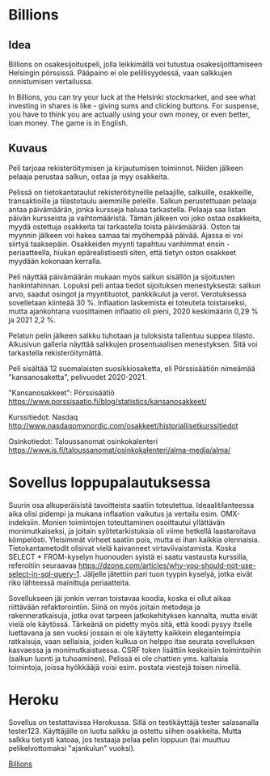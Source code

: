 # Billions

## Idea

Billions on osakesijoituspeli, jolla leikkimällä voi tutustua osakesijoittamiseen Helsingin pörssissä. Pääpaino ei ole pelillisyydessä, vaan salkkujen onnistumisen vertailussa.

In Billions, you can try your luck at the Helsinki stockmarket, and see what investing in shares is like - giving sums and clicking buttons. For suspense, you have to think you are actually using your own money, or even better, loan money. The game is in English.

## Kuvaus

Peli tarjoaa rekisteröitymisen ja kirjautumisen toiminnot.
Niiden jälkeen pelaaja perustaa salkun, ostaa ja myy osakkeita.

Pelissä on tietokantataulut rekisteröityneille pelaajille, salkuille, osakkeille, transaktioille ja tilastotaulu aiemmille peleille.
Salkun perustettuaan pelaaja antaa päivämäärän, jonka kursseja haluaa tarkastella. Pelaaja saa listan päivän kursseista ja vaihtomääristä. Tämän jälkeen voi joko ostaa osakkeita, myydä ostettuja osakkeita tai tarkastella toista päivämäärää. Oston tai myynnin jälkeen voi hakea samaa tai myöhempää päivää. Ajassa ei voi siirtyä taaksepäin. Osakkeiden myynti tapahtuu vanhimmat ensin -periaatteella, hiukan epärealistisesti siten, että tietyn oston osakkeet myydään kokonaan kerralla.

Peli näyttää päivämäärän mukaan myös salkun sisällön ja sijoitusten hankintahinnan. Lopuksi peli antaa tiedot sijoituksen menestyksestä: salkun arvo, saadut osingot ja myyntituotot, pankkikulut ja verot. Verotuksessa sovelletaan kiinteää 30 %. Inflaation laskemista ei toteuteta toistaiseksi, mutta ajankohtana vuosittainen inflaatio oli pieni, 2020 keskimäärin 0,29 % ja 2021 2,2 %.

Pelatun pelin jälkeen salkku tuhotaan ja tuloksista tallentuu suppea tilasto. Alkusivun galleria näyttää salkkujen prosentuaalisen menestyksen. Sitä voi tarkastella rekisteröitymättä.

Peli sisältää 12 suomalaisten suosikkiosaketta, eli Pörssisäätiön nimeämää "kansanosaketta", pelivuodet 2020-2021.

"Kansanosakkeet": Pörssisäätiö https://www.porssisaatio.fi/blog/statistics/kansanosakkeet/

Kurssitiedot: Nasdaq http://www.nasdaqomxnordic.com/osakkeet/historiallisetkurssitiedot

Osinkotiedot: Taloussanomat osinkokalenteri https://www.is.fi/taloussanomat/osinkokalenteri/alma-media/alma/

# Sovellus loppupalautuksessa

Suurin osa alkuperäisistä tavoitteista saatiin toteutettua. Ideaalitilanteessa aika olisi pidempi ja mukana inflaation vaikutus ja vertailu esim. OMX-indeksiin. Monien toimintojen toteuttaminen osoittautui yllättävän monimutkaiseksi, ja joitain syötetarkistuksia oli viime hetkellä laastaroitava kömpelösti. Yleisimmät virheet saatiin pois, mutta ei ihan kaikkia olennaisia. Tietokantametodit olisivat vielä kaivanneet virtaviivaistamista. Koska SELECT * FROM-kyselyn huonouden syistä ei saatu vastausta kurssilla, referoitiin seuraavaa https://dzone.com/articles/why-you-should-not-use-select-in-sql-query-1. Jäljelle jätettiin pari tuon tyypin kyselyä, jotka eivät riko lähteessä mainittuja periaatteita.

Sovellukseen jäi jonkin verran toistavaa koodia, koska ei ollut aikaa riittävään refaktorointiin. Siinä on myös joitain metodeja ja rakenneratkaisuja, jotka ovat tarpeen jatkokehityksen kannalta, mutta eivät vielä ole käytössä. Tärkeänä on pidetty myös sitä, että koodi pysyy itselle luettavana ja sen vuoksi jossain ei ole käytetty kaikkein eleganteimpia ratkaisuja, vaan sellaisia, joiden kulkua on helppo itse seurata sovelluksen kasvaessa ja monimutkaistuessa. CSRF token lisättiin keskeisiin toimintoihin (salkun luonti ja tuhoaminen). Pelissä ei ole chattien yms. kaltaisia toimintoja, joissa hyökkääjä voisi esim. postata viestejä toisen nimellä.

# Heroku

Sovellus on testattavissa Herokussa. Sillä on testikäyttäjä tester salasanalla tester123. Käyttäjälle on luotu salkku ja ostettu siihen osakkeita. Mutta salkku tietysti katoaa, jos testaaja pelaa pelin loppuun (tai muuttuu pelikelvottomaksi "ajankulun" vuoksi).

[Billions](https://nasdaq-billions.herokuapp.com/)
